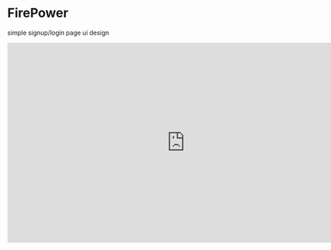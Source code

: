 # FirePower
simple signup/login page ui design
<iframe style="border: 1px solid rgba(0, 0, 0, 0.1);" width="800" height="450" src="https://www.figma.com/embed?embed_host=share&url=https%3A%2F%2Fwww.figma.com%2Fproto%2F2UTCk5gajohVV7743ffAfD%2FUntitled%3Fnode-id%3D18%253A20%26scaling%3Dscale-down%26page-id%3D0%253A1%26starting-point-node-id%3D3%253A6" allowfullscreen></iframe>
